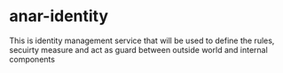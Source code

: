 # anar-identity
This is identity management service that will be used to define the rules, secuirty measure and act as guard between outside world and internal components

